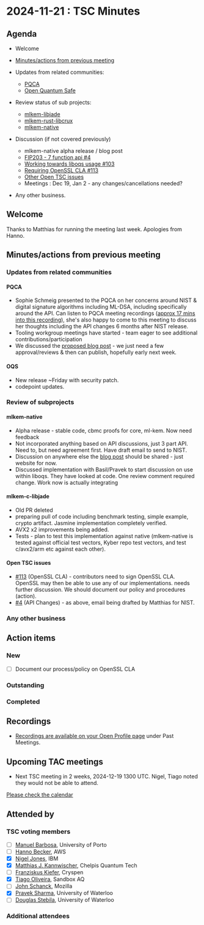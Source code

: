 # 2024-11-21 :  TSC Minutes

## Agenda

* Welcome

* [Minutes/actions from previous meeting](../2024-11-21/minutes.md)

* Updates from related communities:
  * [PQCA](https://github.com/PQCA)
  * [Open Quantum Safe](https://github.com/open-quantum-safe)

* Review status of sub projects:

  * [mlkem-libjade](https://github.com/pq-code-package/mlkem-libjade)
  * [mlkem-rust-libcrux](https://github.com/pq-code-package/mlkem-rust-libcrux)
  * [mlkem-native](https://github.com/pq-code-package/mlkem-c-embedded)

* Discussion (if not covered previously)

  * mlkem-native alpha release / blog post
  * [FIP203 - 7 function api #4](https://github.com/pq-code-package/tsc/issues/4#issuecomment-2456391348)
  * [Working towards liboqs usage #103](https://github.com/pq-code-package/tsc/issues/103)
  * [Requiring OpenSSL CLA #113](https://github.com/pq-code-package/tsc/issues/113)
  * [Other Open TSC issues](https://github.com/orgs/pq-code-package/projects/4/views/1)
  * Meetings : Dec 19, Jan 2 - any changes/cancellations needed?

* Any other business.

## Welcome

Thanks to Matthias for running the meeting last week.
Apologies from Hanno.

## Minutes/actions from previous meeting

### Updates from related communities

#### PQCA

* Sophie Schmeig presented to the PQCA on her concerns around NIST & digital signature algorithms including ML-DSA, including specifically around the API. Can listen to PQCA meeting recordings ([approx 17 mins into this recording](https://zoom.us/rec/play/u-ZnNDvtgGsepLi--IoOEq-0DN7cGuLg3QAbegnl2RSY8f4YKAtWSh9LcHLsPK2F_OIKsIEu9LyBVHBI.KjyivmL72n7vVRIi?canPlayFromShare=true&from=share_recording_detail&continueMode=true&componentName=rec-play&originRequestUrl=https%3A%2F%2Fzoom.us%2Frec%2Fshare%2FAbVOvv5zwjPWVM3kb3Jbi4rHSiw2uH2gcdvkTKA1K-u2wK0mUnspAqcn4gbbN2hR.ArSg7R7z9tlt_D6k)), she's also happy to come to this meeting to discuss her thoughts including the API changes 6 months after NIST release.
* Tooling workgroup meetings have started - team eager to see additional contributions/participation
* We discussed the [proposed blog post](https://github.com/PQCA/TAC/issues/61) - we just need a few approval/reviews & then can publish, hopefully early next week.

#### OQS

* New release ~Friday with security patch.
* codepoint updates.


### Review of subprojects

#### mlkem-native

* Alpha release - stable code, cbmc proofs for core, ml-kem. Now need feedback
* Not incorporated anything based on API discussions, just 3 part API. Need to, but need agreement first. Have draft email to send to NIST.
* Discussion on anywhere else the [blog post](https://github.com/PQCA/TAC/issues/61) should be shared - just website for now.
* Discussed implementation with Basil/Pravek to start discussion on use within liboqs. They have looked at code. One review comment
required change. Work now is actually integrating

#### mlkem-c-libjade

* Old PR deleted
* preparing pull of code including benchmark testing, simple example, crypto artifact. Jasmine implementation completely verified.
* AVX2 x2 improvements being added.
* Tests - plan to test this implementation against native (mlkem-native is tested against official test vectors, Kyber repo test vectors, and test c/avx2/arm etc against each other).

#### Open TSC issues

* [#113](https://github.com/pq-code-package/tsc/issues/113) (OpenSSL CLA) - contributors need to sign OpenSSL CLA. OpenSSL may then be able to use any of our implementations. needs further discussion. We should document our policy and procedures (action).
* [#4](https://github.com/pq-code-package/tsc/issues/4) (API Changes) - as above, email being drafted by Matthias for NIST.

### Any other business
  
## Action items

### New

- [ ] Document our process/policy on OpenSSL CLA

### Outstanding

### Completed

## Recordings

* [Recordings are available on your Open Profile page](https://openprofile.dev/my-meetings) under Past Meetings.

## Upcoming TAC meetings

* Next TSC meeting in 2 weeks, 2024-12-19 1300 UTC. Nigel, Tiago noted they would not be able to attend.

[Please check the calendar](https://pqca.org/calendar/)

## Attended by

### TSC voting members

* [ ] [Manuel Barbosa](https://github.com/mbbarbosa), University of Porto
* [ ] [Hanno Becker](https://github.com/hanno-becker), AWS
* [X] [Nigel Jones](https://github.com/planetf1), IBM
* [X] [Matthias J. Kannwischer](https://github.com/mkannwischer), Chelpis Quantum Tech
* [ ] [Franziskus Kiefer](https://github.com/franziskuskiefer), Cryspen
* [X] [Tiago Oliveira](https://github.com/tfaoliveira), Sandbox AQ
* [ ] [John Schanck](https://github.com/jschanck), Mozilla
* [X] [Pravek Sharma](https://github.com/praveksharma), University of Waterloo
* [ ] [Douglas Stebila](https://github.com/dstebila), University of Waterloo

### Additional attendees
